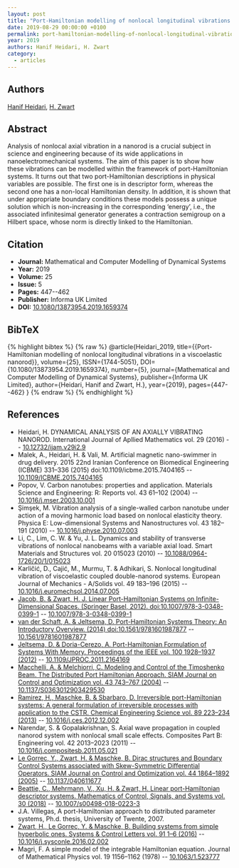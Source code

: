 ```yaml
---
layout: post
title: "Port-Hamiltonian modelling of nonlocal longitudinal vibrations in a viscoelastic nanorod"
date: 2019-08-29 00:00:00 +0100
permalink: port-hamiltonian-modelling-of-nonlocal-longitudinal-vibrations-in-a-viscoelastic-nanorod
year: 2019
authors: Hanif Heidari, H. Zwart
category:
  - articles
---
```

 
## Authors
[Hanif Heidari](authors/hanif_heidari), [H. Zwart](authors/hans_zwart)
 
## Abstract
 Analysis of nonlocal axial vibration in a nanorod is a crucial subject in science and engineering because of its wide applications in nanoelectromechanical systems. The aim of this paper is to show how these vibrations can be modelled within the framework of port-Hamiltonian systems. It turns out that two port-Hamiltonian descriptions in physical variables are possible. The first one is in descriptor form, whereas the second one has a non-local Hamiltonian density. In addition, it is shown that under appropriate boundary conditions these models possess a unique solution which is non-increasing in the corresponding ‘energy’, i.e., the associated infinitesimal generator generates a contraction semigroup on a Hilbert space, whose norm is directly linked to the Hamiltonian.
 
## Citation
- **Journal:** Mathematical and Computer Modelling of Dynamical Systems
- **Year:** 2019
- **Volume:** 25
- **Issue:** 5
- **Pages:** 447--462
- **Publisher:** Informa UK Limited
- **DOI:** [10.1080/13873954.2019.1659374](https://doi.org/10.1080/13873954.2019.1659374)
 
## BibTeX
{% highlight bibtex %}
{% raw %}
@article{Heidari_2019,
  title={{Port-Hamiltonian modelling of nonlocal longitudinal vibrations in a viscoelastic nanorod}},
  volume={25},
  ISSN={1744-5051},
  DOI={10.1080/13873954.2019.1659374},
  number={5},
  journal={Mathematical and Computer Modelling of Dynamical Systems},
  publisher={Informa UK Limited},
  author={Heidari, Hanif and Zwart, H.},
  year={2019},
  pages={447--462}
}
{% endraw %}
{% endhighlight %}
 
## References
- Heidari, H. DYNAMICAL ANALYSIS OF AN AXIALLY VIBRATING NANOROD. International Journal of Apllied Mathematics vol. 29 (2016) -- [10.12732/ijam.v29i2.9](https://doi.org/10.12732/ijam.v29i2.9)
- Malek, A., Heidari, H. & Vali, M. Artificial magnetic nano-swimmer in drug delivery. 2015 22nd Iranian Conference on Biomedical Engineering (ICBME) 331–336 (2015) doi:10.1109/icbme.2015.7404165 -- [10.1109/ICBME.2015.7404165](https://doi.org/10.1109/ICBME.2015.7404165)
- Popov, V. Carbon nanotubes: properties and application. Materials Science and Engineering: R: Reports vol. 43 61–102 (2004) -- [10.1016/j.mser.2003.10.001](https://doi.org/10.1016/j.mser.2003.10.001)
- Şimşek, M. Vibration analysis of a single-walled carbon nanotube under action of a moving harmonic load based on nonlocal elasticity theory. Physica E: Low-dimensional Systems and Nanostructures vol. 43 182–191 (2010) -- [10.1016/j.physe.2010.07.003](https://doi.org/10.1016/j.physe.2010.07.003)
- Li, C., Lim, C. W. & Yu, J. L. Dynamics and stability of transverse vibrations of nonlocal nanobeams with a variable axial load. Smart Materials and Structures vol. 20 015023 (2010) -- [10.1088/0964-1726/20/1/015023](https://doi.org/10.1088/0964-1726/20/1/015023)
- Karličić, D., Cajić, M., Murmu, T. & Adhikari, S. Nonlocal longitudinal vibration of viscoelastic coupled double-nanorod systems. European Journal of Mechanics - A/Solids vol. 49 183–196 (2015) -- [10.1016/j.euromechsol.2014.07.005](https://doi.org/10.1016/j.euromechsol.2014.07.005)
- [Jacob, B. & Zwart, H. J. Linear Port-Hamiltonian Systems on Infinite-Dimensional Spaces. (Springer Basel, 2012). doi:10.1007/978-3-0348-0399-1](linear-port-hamiltonian-systems-on-infinite-dimensional-spaces) -- [10.1007/978-3-0348-0399-1](https://doi.org/10.1007/978-3-0348-0399-1)
- [van der Schaft, A. & Jeltsema, D. Port-Hamiltonian Systems Theory: An Introductory Overview. (2014) doi:10.1561/9781601987877](port-hamiltonian-systems-theory-an-introductory-overview) -- [10.1561/9781601987877](https://doi.org/10.1561/9781601987877)
- [Jeltsema, D. & Doria-Cerezo, A. Port-Hamiltonian Formulation of Systems With Memory. Proceedings of the IEEE vol. 100 1928–1937 (2012)](port-hamiltonian-formulation-of-systems-with-memory) -- [10.1109/JPROC.2011.2164169](https://doi.org/10.1109/JPROC.2011.2164169)
- [Macchelli, A. & Melchiorri, C. Modeling and Control of the Timoshenko Beam. The Distributed Port Hamiltonian Approach. SIAM Journal on Control and Optimization vol. 43 743–767 (2004)](modeling-and-control-of-the-timoshenko-beam-the-distributed-port-hamiltonian-approach) -- [10.1137/S0363012903429530](https://doi.org/10.1137/S0363012903429530)
- [Ramirez, H., Maschke, B. & Sbarbaro, D. Irreversible port-Hamiltonian systems: A general formulation of irreversible processes with application to the CSTR. Chemical Engineering Science vol. 89 223–234 (2013)](irreversible-port-hamiltonian-systems-a-general-formulation-of-irreversible-processes-with-application-to-the-cstr) -- [10.1016/j.ces.2012.12.002](https://doi.org/10.1016/j.ces.2012.12.002)
- Narendar, S. & Gopalakrishnan, S. Axial wave propagation in coupled nanorod system with nonlocal small scale effects. Composites Part B: Engineering vol. 42 2013–2023 (2011) -- [10.1016/j.compositesb.2011.05.021](https://doi.org/10.1016/j.compositesb.2011.05.021)
- [Le Gorrec, Y., Zwart, H. & Maschke, B. Dirac structures and Boundary Control Systems associated with Skew-Symmetric Differential Operators. SIAM Journal on Control and Optimization vol. 44 1864–1892 (2005)](dirac-structures-and-boundary-control-systems-associated-with-skew-symmetric-differential-operators) -- [10.1137/040611677](https://doi.org/10.1137/040611677)
- [Beattie, C., Mehrmann, V., Xu, H. & Zwart, H. Linear port-Hamiltonian descriptor systems. Mathematics of Control, Signals, and Systems vol. 30 (2018)](linear-port-hamiltonian-descriptor-systems) -- [10.1007/s00498-018-0223-3](https://doi.org/10.1007/s00498-018-0223-3)
- J.A. Villegas, A port-Hamiltonian approach to distributed parameter systems, Ph.d. thesis, University of Twente, 2007.
- [Zwart, H., Le Gorrec, Y. & Maschke, B. Building systems from simple hyperbolic ones. Systems &amp; Control Letters vol. 91 1–6 (2016)](building-systems-from-simple-hyperbolic-ones) -- [10.1016/j.sysconle.2016.02.002](https://doi.org/10.1016/j.sysconle.2016.02.002)
- Magri, F. A simple model of the integrable Hamiltonian equation. Journal of Mathematical Physics vol. 19 1156–1162 (1978) -- [10.1063/1.523777](https://doi.org/10.1063/1.523777)

